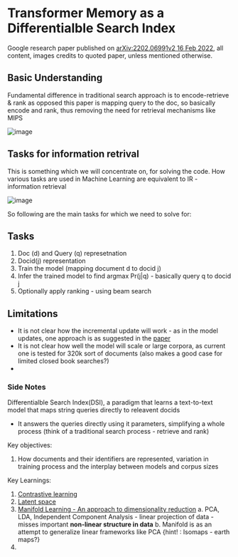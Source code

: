 # Transformer Memory as a Differentialble Search Index

Google research paper published on [arXiv:2202.06991v2 16 Feb 2022](https://arxiv.org/pdf/2202.06991.pdf), all content, images credits to quoted paper, unless mentioned otherwise.

## Basic Understanding

Fundamental difference in traditional search approach is to encode-retrieve & rank as opposed this paper is mapping query to the doc, so basically encode and rank, thus removing the need for retrieval mechanisms like MIPS

![image](https://user-images.githubusercontent.com/16409185/156111474-25fe0258-f344-47ab-bfdb-ea1646e73057.png)


## Tasks for information retrival

This is something which we will concentrate on, for solving the code. How various tasks are used in Machine Learning are equivalent to IR - information retrieval

![image](https://user-images.githubusercontent.com/16409185/156112405-751de3ad-9645-4956-8025-c7fec1b6b064.png)

So following are the main tasks for which we need to solve for:
## Tasks
1. Doc (d) and Query (q) represetnation
2. Docid(j) representation
3. Train the model (mapping document d to docid j)
4. Infer the trained model to find argmax Pr(j|q) - basically query q to docid j
5. Optionally apply ranking - using beam search

## Limitations

- It is not clear how the incremental update will work - as in the model updates, one approach is as suggested in the [paper](https://proceedings.mlr.press/v119/sun20b.html)
- It is not clear how well the model will scale or large corpora, as current one is tested for 320k sort of documents (also makes a good case for limited closed book searches?)
- 
### Side Notes

Differentialble Search Index(DSI), a paradigm that learns a text-to-text model that maps string queries directly to releavent docids
  - It answers the queries directly using it parameters, simplifying a whole process (think of a traditional search process - retrieve and rank)

Key objectives:
1. How documents and their identifiers are represented, variation in training process and the interplay between models and corpus sizes


Key Learnings:
1. [Contrastive learning](https://towardsdatascience.com/understanding-contrastive-learning-d5b19fd96607) 
2. [Latent space](https://hackernoon.com/latent-space-visualization-deep-learning-bits-2-bd09a46920df)
3. [Manifold Learning - An approach to dimensionality reduction](https://scikit-learn.org/stable/modules/manifold.html) 
    a. PCA, LDA, Independent Component Analysis - linear projection of data - misses important **non-linear structure in data**
    b. Manifold is as an attempt to generalize linear frameworks like PCA {hint! : Isomaps - earth maps?}
4. 
